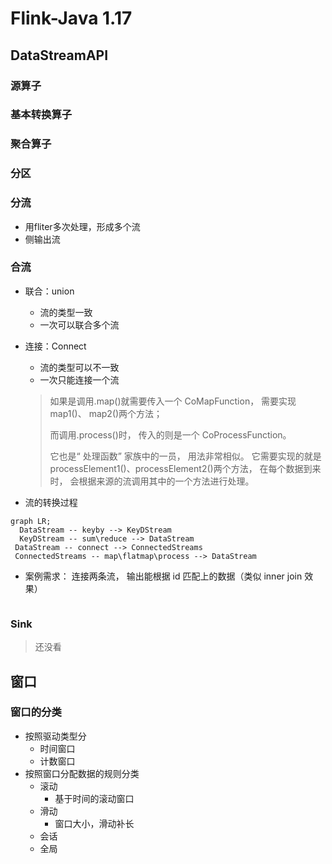# Flink-Java 1.17





## DataStreamAPI



### 源算子



### 基本转换算子



### 聚合算子



### 分区



### 分流

- 用fliter多次处理，形成多个流
- 侧输出流

### 合流

- 联合：union
  - 流的类型一致
  - 一次可以联合多个流
- 连接：Connect
  - 流的类型可以不一致
  - 一次只能连接一个流
  
  > 如果是调用.map()就需要传入一个 CoMapFunction， 需要实现map1()、 map2()两个方法； 
  >
  > 而调用.process()时， 传入的则是一个 CoProcessFunction。
  >
  > 它也是“ 处理函数” 家族中的一员， 用法非常相似。 它需要实现的就是 processElement1()、processElement2()两个方法， 在每个数据到来时， 会根据来源的流调用其中的一个方法进行处理。

- 流的转换过程

```mermaid
graph LR;
  DataStream -- keyby --> KeyDStream
  KeyDStream -- sum\reduce --> DataStream
 DataStream -- connect --> ConnectedStreams
 ConnectedStreams -- map\flatmap\process --> DataStream
```

- 案例需求： 连接两条流， 输出能根据 id 匹配上的数据（类似 inner join 效果）

  ```java
  ```

  

### Sink 

> 还没看





## 窗口



### 窗口的分类

- 按照驱动类型分
  - 时间窗口
  - 计数窗口
- 按照窗口分配数据的规则分类
  - 滚动
    - 基于时间的滚动窗口
  - 滑动
    - 窗口大小，滑动补长
  - 会话
  - 全局

